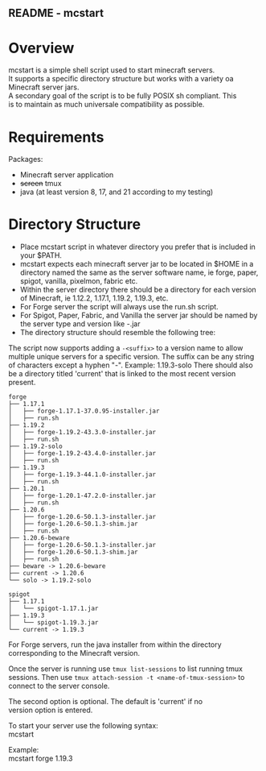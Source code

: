 ## README - mcstart

# Overview
mcstart is a simple shell script used to start minecraft servers.  
It supports a specific directory structure but works with a variety oa  
Minecraft server jars.  
A secondary goal of the script is to be fully POSIX sh compliant. This  
is to maintain as much universale compatibility as possible.  

# Requirements
Packages:
- Minecraft server application
- ~~screen~~ tmux
- java (at least version 8, 17, and 21 according to my testing)

# Directory Structure
- Place mcstart script in whatever directory you prefer that is included
in your $PATH.
- mcstart expects each minecraft server jar to be located in $HOME in a 
directory named the same as the server software name, ie forge, paper,
spigot, vanilla, pixelmon, fabric etc.
- Within the server directory there should be a directory for each version
of Minecraft, ie 1.12.2, 1.17.1, 1.19.2, 1.19.3, etc.
- For Forge server the script will always use the run.sh script.
- For Spigot, Paper, Fabric, and Vanilla the server jar should be named
by the server type and version like <server-name>-<MC-version>.jar
- The directory structure should resemble the following tree:
  
The script now supports adding a `-<suffix>` to a version name to allow
multiple unique servers for a specific version. The suffix can be any
string of characters except a hyphen "-". Example: 1.19.3-solo 
There should also be a directory titled 'current' that is linked to the
most recent version present.  

    forge
    ├── 1.17.1
    │   ├── forge-1.17.1-37.0.95-installer.jar
    │   ├── run.sh
    ├── 1.19.2
    │   ├── forge-1.19.2-43.3.0-installer.jar
    │   ├── run.sh
    ├── 1.19.2-solo
    │   ├── forge-1.19.2-43.4.0-installer.jar
    │   ├── run.sh
    ├── 1.19.3
    │   ├── forge-1.19.3-44.1.0-installer.jar
    │   ├── run.sh
    ├── 1.20.1
    │   ├── forge-1.20.1-47.2.0-installer.jar
    │   ├── run.sh
    ├── 1.20.6
    │   ├── forge-1.20.6-50.1.3-installer.jar
    │   ├── forge-1.20.6-50.1.3-shim.jar
    │   ├── run.sh
    ├── 1.20.6-beware
    │   ├── forge-1.20.6-50.1.3-installer.jar
    │   ├── forge-1.20.6-50.1.3-shim.jar
    │   ├── run.sh
    ├── beware -> 1.20.6-beware
    ├── current -> 1.20.6
    └── solo -> 1.19.2-solo

    spigot
    ├── 1.17.1
    │   └── spigot-1.17.1.jar
    ├── 1.19.3
    │   └── spigot-1.19.3.jar
    └── current -> 1.19.3

For Forge servers, run the java installer from within the directory  
corresponding to the Minecraft version.  

Once the server is running use `tmux list-sessions` to list running tmux   
sessions. Then use `tmux attach-session -t <name-of-tmux-session>` to  
connect to the server console.  

The second option <version> is optional. The default is 'current' if no  
version option is entered.  

To start your server use the following syntax:  
    mcstart <server-type> <version>  

Example:  
    mcstart forge 1.19.3  
